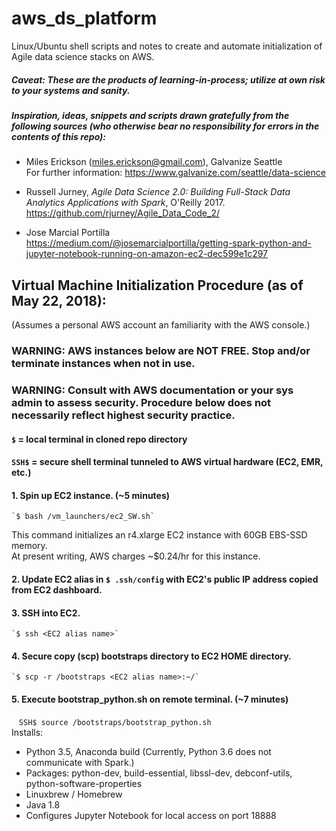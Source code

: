 # aws_ds_platform 
Linux/Ubuntu shell scripts and notes to create and automate initialization of Agile data science stacks on AWS.
##### Caveat: These are the products of learning-in-process; utilize at own risk to your systems and sanity.

##### Inspiration, ideas, snippets and scripts drawn gratefully from the following sources (who otherwise bear no responsibility for errors in the contents of this repo):
* Miles Erickson (miles.erickson@gmail.com), Galvanize Seattle  
 For further information: https://www.galvanize.com/seattle/data-science  
 
* Russell Jurney, _Agile Data Science 2.0: Building Full-Stack Data Analytics Applications with Spark_, O'Reilly 2017.  
 https://github.com/rjurney/Agile_Data_Code_2/ 
 
* Jose Marcial Portilla  
 https://medium.com/@josemarcialportilla/getting-spark-python-and-jupyter-notebook-running-on-amazon-ec2-dec599e1c297  
 
## Virtual Machine Initialization Procedure (as of May 22, 2018):
(Assumes a personal AWS account an familiarity with the AWS console.)
### WARNING: AWS instances below are NOT FREE. Stop and/or terminate instances when not in use.
### WARNING: Consult with AWS documentation or your sys admin to assess security. Procedure below does not necessarily reflect highest security practice.  

 #### `$` = local terminal in cloned repo directory  
 #### `SSH$` = secure shell terminal tunneled to AWS virtual hardware (EC2, EMR, etc.) 

#### 1. Spin up EC2 instance. (~5 minutes)  
    `$ bash /vm_launchers/ec2_SW.sh`

   This command initializes an r4.xlarge EC2 instance with 60GB EBS-SSD memory.  
   At present writing, AWS charges ~$0.24/hr for this instance.

#### 2. Update EC2 alias in `$ .ssh/config` with EC2's public IP address copied from EC2 dashboard.  

#### 3. SSH into EC2.  
    `$ ssh <EC2 alias name>` 

#### 4. Secure copy (scp) bootstraps directory to EC2 HOME directory.  
    `$ scp -r /bootstraps <EC2 alias name>:~/`    
 
#### 5. Execute bootstrap_python.sh on remote terminal. (~7 minutes)  
    `SSH$ source /bootstraps/bootstrap_python.sh`  
 Installs:
   * Python 3.5, Anaconda build (Currently, Python 3.6 does not communicate with Spark.)
   * Packages: python-dev, build-essential, libssl-dev, debconf-utils, python-software-properties
   * Linuxbrew / Homebrew
   * Java 1.8
   * Configures Jupyter Notebook for local access on port 18888

